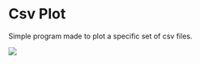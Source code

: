 # Csv Plot
Simple program made to plot a specific set of csv files.

<img src=http://i.imgur.com/hAGwy0f.png></img>
